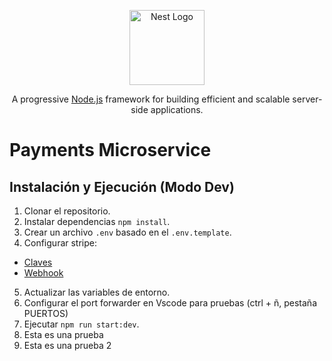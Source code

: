 <p align="center">
  <a href="http://nestjs.com/" target="blank"><img src="https://nestjs.com/img/logo-small.svg" width="120" alt="Nest Logo" /></a>
</p>

[circleci-image]: https://img.shields.io/circleci/build/github/nestjs/nest/master?token=abc123def456
[circleci-url]: https://circleci.com/gh/nestjs/nest

  <p align="center">A progressive <a href="http://nodejs.org" target="_blank">Node.js</a> framework for building efficient and scalable server-side applications.</p>

# Payments Microservice

## Instalación y Ejecución (Modo Dev)

1. Clonar el repositorio.
2. Instalar dependencias `npm install`.
3. Crear un archivo `.env` basado en el `.env.template`.
4. Configurar stripe:

- [Claves](https://dashboard.stripe.com/test/apikeys)
- [Webhook](https://dashboard.stripe.com/test/webhooks)

5. Actualizar las variables de entorno.
6. Configurar el port forwarder en Vscode para pruebas (ctrl + ñ, pestaña PUERTOS)
7. Ejecutar `npm run start:dev`.
8. Esta es una prueba
9. Esta es una prueba 2
